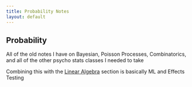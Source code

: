 ```yaml
---
title: Probability Notes
layout: default
---
```


## Probability
All of the old notes I have on Bayesian, Poisson Processes, Combinatorics, and all of the other psycho stats classes I needed to take

Combining this with the [Linear Algebra](/docs/old_math_notes/linear_algebra/index.md) section is basically ML and Effects Testing